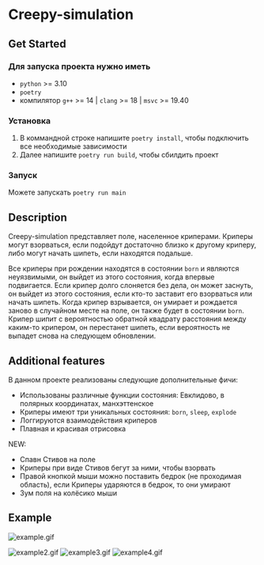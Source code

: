 # Creepy-simulation

## Get Started

### Для запуска проекта нужно иметь
- `python` >= 3.10
- `poetry`
- компилятор `g++` >= 14 | `clang` >= 18 | `msvc` >= 19.40

### Установка
1. В коммандной строке напишите ```poetry install```, чтобы подключить все необходимые зависимости
2. Далее напишите `poetry run build`, чтобы сбилдить проект

### Запуск
Можете запускать `poetry run main`

## Description

Creepy-simulation представляет поле, населенное криперами. Криперы могут взорваться, если подойдут достаточно близко к
другому криперу, либо могут начать шипеть, если находятся подальше.

Все криперы при рождении находятся в состоянии `born` и являются неуязвимыми, он выйдет из этого состояния, когда
впервые подвигается. Если крипер долго слоняется без дела, он может заснуть, он выйдет из этого состояния, если кто-то
заставит его взорваться или начать шипеть. Когда крипер взрывается, он умирает и рождается заново в случайном месте на
поле, он также будет в состоянии `born`. Крипер шипит с вероятностью обратной квадрату расстояния между каким-то
крипером, он перестанет шипеть, если вероятность не выпадет снова на следующем обновлении.

## Additional features

В данном проекте реализованы следующие дополнительные фичи:

- Использованы различные функции состояния: Евклидово, в полярных координатах, манхэттенское
- Криперы имеют три уникальных состояния: `born`, `sleep`, `explode`
- Логгируются взаимодействия криперов
- Плавная и красивая отрисовка

NEW:
- Спавн Стивов на поле
- Криперы при виде Стивов бегут за ними, чтобы взорвать
- Правой кнопкой мыши можно поставить бедрок (не проходимая область), если Криперы ударяются в бедрок, то они умирают
- Зум поля на колёсико мыши

## Example

![example.gif](img/example.gif)

![example2.gif](img/steve_example.gif)
![example3.gif](img/zoom_example.gif)
![example4.gif](img/bedrock_example.gif)
